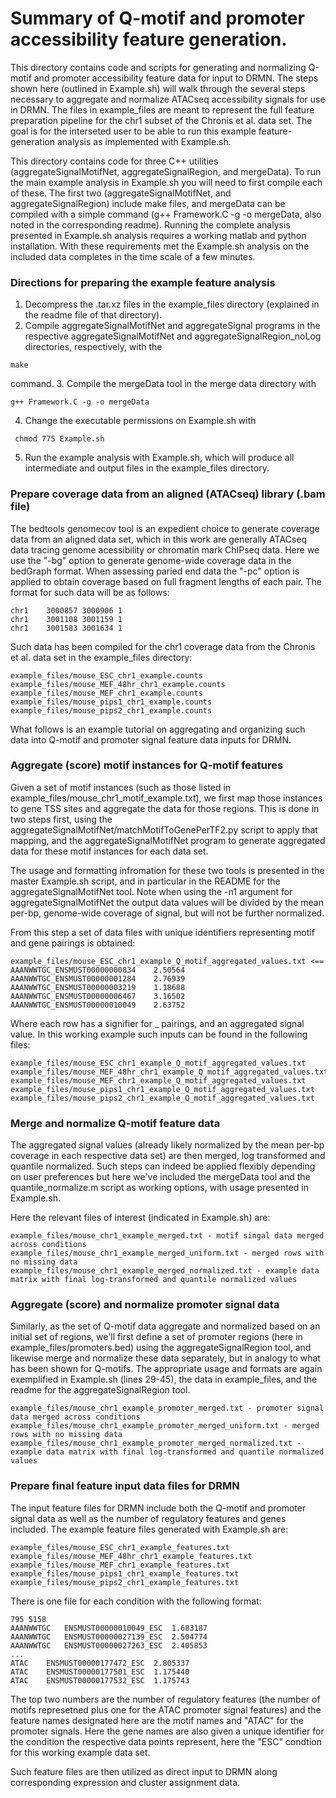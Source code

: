 # Summary of Q-motif and promoter accessibility feature generation. 

  This directory contains code and scripts for generating and normalizing Q-motif and promoter accessibility feature data for input to DRMN. The steps shown here (outlined in Example.sh) will walk through the several steps necessary to aggregate and normalize ATACseq accessibility signals for use in DRMN. The files in example_files are meant to represent the full feature preparation pipeline for the chr1 subset of the Chronis et al. data set. The goal is for the interseted user to be able to run this example feature-generation analysis as implemented with Example.sh.

This directory contains code for three C++ utilities (aggregateSignalMotifNet, aggregateSignalRegion, and mergeData). To run the main example analysis in Example.sh you will need to first compile each of these. The first two (aggregateSignalMotifNet, and aggregateSignalRegion) include make files, and mergeData can be compiled with a simple command (g++ Framework.C -g -o mergeData, also noted in the corresponding readme). Running the complete analysis presented in Example.sh analysis requires a working matlab and python installation. With these requirements met the Example.sh analysis on the included data completes in the time scale of a few minutes. 

### Directions for preparing the example feature analysis

1. Decompress the .tar.xz files in the example_files directory (explained in the readme file of that directory). 
2. Compile aggregateSignalMotifNet and aggregateSignal programs in the respective aggregateSignalMotifNet and aggregateSignalRegion_noLog directories, respectively, with the 
```
make 
``` 
command.
3. Compile the mergeData tool in the merge data directory with 
```
g++ Framework.C -g -o mergeData
```
4. Change the executable permissions on Example.sh with 
```
 chmod 775 Example.sh 
```
5. Run the example analysis with Example.sh, which will produce all intermediate and output files in the example_files directory. 

### Prepare coverage data from an aligned (ATACseq) library (.bam file)

  The bedtools genomecov tool is an expedient choice to generate coverage data from an aligned data set, which in this work are generally ATACseq data tracing genome acessibility or chromatin mark ChIPseq data. Here we use the "-bg" option to generate genome-wide coverage data in the bedGraph format. When assessing paried end data the "-pc" option is applied to obtain coverage based on full fragment lengths of each pair. The format for such data will be as follows:
  
```
chr1	3000857	3000906	1
chr1	3001108	3001159	1
chr1	3001583	3001634	1
```

Such data has been compiled for the chr1 coverage data from the Chronis et al. data set in the example_files directory:

```
example_files/mouse_ESC_chr1_example.counts
example_files/mouse_MEF_48hr_chr1_example.counts
example_files/mouse_MEF_chr1_example.counts
example_files/mouse_pips1_chr1_example.counts
example_files/mouse_pips2_chr1_example.counts
```

What follows is an example tutorial on aggregating and organizing such data into Q-motif and promoter signal feature data inputs for DRMN. 

### Aggregate (score) motif instances for Q-motif features

Given a set of motif instances (such as those listed in example_files/mouse_chr1_motif_example.txt), we first map those instances to gene TSS sites and aggregate the data for those regions. This is done in two steps first, using the aggregateSignalMotifNet/matchMotifToGenePerTF2.py script to apply that mapping, and the aggregateSignalMotifNet program to generate aggregated data for these motif instances for each data set. 

The usage and formatting infromation for these two tools is presented in the master Example.sh script, and in particular in the README for the aggregateSignalMotifNet tool. Note when using the -n1 argument for aggregateSignalMotifNet the output data values will be divided by the mean per-bp, genome-wide coverage of signal, but will not be further normalized.

From this step a set of data files with unique identifiers representing motif and gene pairings is obtained:
```
example_files/mouse_ESC_chr1_example_Q_motif_aggregated_values.txt <==
AAANWWTGC_ENSMUST00000000834	2.50564
AAANWWTGC_ENSMUST00000001284	2.76939
AAANWWTGC_ENSMUST00000003219	1.18688
AAANWWTGC_ENSMUST00000006467	3.16502
AAANWWTGC_ENSMUST00000010049	2.63752
```

Where each row has a signifier for <motif>_<gene> pairings, and an aggregated signal value. In this working example such inputs can be found in the following files:

```
example_files/mouse_ESC_chr1_example_Q_motif_aggregated_values.txt
example_files/mouse_MEF_48hr_chr1_example_Q_motif_aggregated_values.txt
example_files/mouse_MEF_chr1_example_Q_motif_aggregated_values.txt
example_files/mouse_pips1_chr1_example_Q_motif_aggregated_values.txt
example_files/mouse_pips2_chr1_example_Q_motif_aggregated_values.txt
```

### Merge and normalize Q-motif feature data

The aggregated signal values (already likely normalized by the mean per-bp coverage in each respective data set) are then merged, log transformed and quantile normalized. Such steps can indeed be applied flexibly depending on user preferences but here we've included the mergeData tool and the quantile_normalize.m script as working options, with usage presented in Example.sh. 

Here the relevant files of interest (indicated in Example.sh) are:
```
example_files/mouse_chr1_example_merged.txt - motif singal data merged across conditions
example_files/mouse_chr1_example_merged_uniform.txt - merged rows with no missing data
example_files/mouse_chr1_example_merged_normalized.txt - example data matrix with final log-transformed and quantile normalized values
```
### Aggregate (score) and normalize promoter signal data

Similarly, as the set of Q-motif data aggregate and normalized based on an initial set of regions, we'll first define a set of promoter regions (here in example_files/promoters.bed) using the aggregateSignalRegion tool, and likewise merge and normalize these data separately, but in analogy to what has been shown for Q-motifs. The appropriate usage and formats are again exemplified in Example.sh (lines 29-45), the data in example_files, and the readme for the aggregateSignalRegion tool.

```
example_files/mouse_chr1_example_promoter_merged.txt - promoter signal data merged across conditions
example_files/mouse_chr1_example_promoter_merged_uniform.txt - merged rows with no missing data
example_files/mouse_chr1_example_promoter_merged_normalized.txt - example data matrix with final log-transformed and quantile normalized values
```

### Prepare final feature input data files for DRMN 

The input feature files for DRMN include both the Q-motif and promoter signal data as well as the number of regulatory features and genes included. The example feature files generated with Example.sh are:
```
example_files/mouse_ESC_chr1_example_features.txt
example_files/mouse_MEF_48hr_chr1_example_features.txt
example_files/mouse_MEF_chr1_example_features.txt
example_files/mouse_pips1_chr1_example_features.txt
example_files/mouse_pips2_chr1_example_features.txt
```

There is one file for each condition with the following format:

```
795	5158
AAANWWTGC	ENSMUST00000010049_ESC	1.683187
AAANWWTGC	ENSMUST00000027139_ESC	2.504774
AAANWWTGC	ENSMUST00000027263_ESC	2.405853
...
ATAC	ENSMUST00000177472_ESC	2.805337
ATAC	ENSMUST00000177501_ESC	1.175440
ATAC	ENSMUST00000177532_ESC	1.175743
```
The top two numbers are the number of regulatory features (the number of motifs represetned plus one for the ATAC promoter signal features) and the feature names designated here are the motif names and "ATAC" for the promoter signals. Here the gene names are also given a unique identifier for the condition the respective data points represent, here the "ESC" condtion for this working example data set. 

Such feature files are then utilized as direct input to DRMN along corresponding expression and cluster assignment data. 



